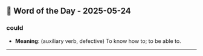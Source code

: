 ## 📅 Word of the Day - 2025-05-24

### **could**
- **Meaning**: (auxiliary verb, defective) To know how to; to be able to.

---
